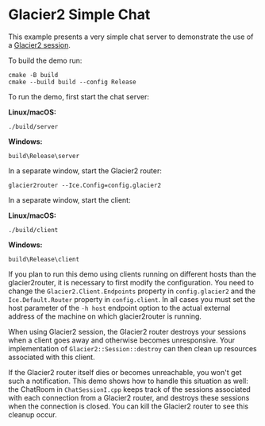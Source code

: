 # Glacier2 Simple Chat

This example presents a very simple chat server to demonstrate the use of a
[Glacier2 session][1].

To build the demo run:

```shell
cmake -B build
cmake --build build --config Release
```

To run the demo, first start the chat server:

**Linux/macOS:**

```shell
./build/server
```

**Windows:**

```shell
build\Release\server
```

In a separate window, start the Glacier2 router:

```shell
glacier2router --Ice.Config=config.glacier2
```

In a separate window, start the client:

**Linux/macOS:**

```shell
./build/client
```

**Windows:**

```shell
build\Release\client
```

If you plan to run this demo using clients running on different hosts
than the glacier2router, it is necessary to first modify the
configuration. You need to change the `Glacier2.Client.Endpoints`
property in `config.glacier2` and the `Ice.Default.Router` property in
`config.client`. In all cases you must set the host parameter of the
`-h host` endpoint option to the actual external address of the machine
on which glacier2router is running.

When using Glacier2 session, the Glacier2 router destroys your
sessions when a client goes away and otherwise becomes unresponsive.
Your implementation of `Glacier2::Session::destroy` can then clean
up resources associated with this client.

If the Glacier2 router itself dies or becomes unreachable, you won't
get such a notification. This demo shows how to handle this situation
as well: the ChatRoom in `ChatSessionI.cpp` keeps track of the
sessions associated with each connection from a Glacier2 router,
and destroys these sessions when the connection is closed. You can
kill the Glacier2 router to see this cleanup occur.

[1]: https://doc.zeroc.com/ice/3.7/ice-services/glacier2/getting-started-with-glacier2
